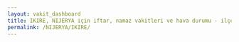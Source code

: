 ```yaml
---
layout: vakit_dashboard
title: IKIRE, NIJERYA için iftar, namaz vakitleri ve hava durumu - ilçe/eyalet seç
permalink: /NIJERYA/IKIRE/
---
```


<script type="text/javascript">
  var GLOBAL_COUNTRY = 'NIJERYA';
  var GLOBAL_CITY = 'IKIRE';
  var GLOBAL_STATE = '';
  var lat = 72;
  var lon = 21;
</script>
